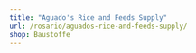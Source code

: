 ```yaml
---
title: "Aguado's Rice and Feeds Supply"
url: /rosario/aguados-rice-and-feeds-supply/
shop: Baustoffe
---
```

